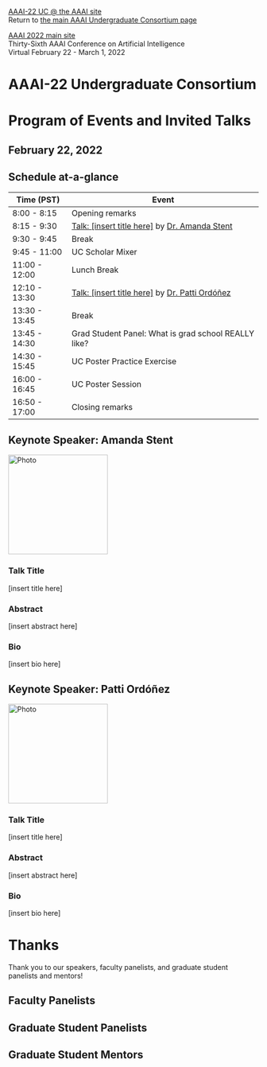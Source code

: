 [AAAI-22 UC @ the AAAI site ](https://aaai.org/Conferences/AAAI-22/undergraduate-consortium/)  
Return to [the main AAAI Undergraduate Consortium page](https://aaai-uc.github.io/)

[AAAI 2022 main site](https://aaai.org/Conferences/AAAI-22/)  
Thirty-Sixth AAAI Conference on Artificial Intelligence  
Virtual
February 22 - March 1, 2022


# AAAI-22 Undergraduate Consortium 
# Program of Events and Invited Talks
## February 22, 2022


## Schedule at-a-glance

<table>
 <thead>
<tr>
<th>Time (PST) </th>
<th>Event</th>
</tr>
</thead>
 <tbody>
  <tr>
   <td>8:00 - 8:15
   </td>
   <td>Opening remarks
   </td>
  </tr>
  <tr>
   <td>8:15 - 9:30
   </td>
   <td>
    <a href="https://aaai-uc.github.io/2022_schedule.html#keynote-speaker-amanda-stent">Talk: [insert title here]</a> by <a href="https://https://amandastent.net/">Dr. Amanda Stent</a> 
   </td>
  </tr>
  <tr>
   <td>9:30 - 9:45
   </td>
   <td>Break
   </td>
  </tr>
  <tr>
   <td>9:45 - 11:00
   </td>
   <td>UC Scholar Mixer
   </td>
  </tr>
  <tr>
   <td>11:00 - 12:00
   </td>
   <td>Lunch Break
   </td>
  </tr>
  <tr>
   <td>12:10 - 13:30
   </td>
   <td><a href="https://aaai-uc.github.io/2021_schedule.html#keynote-speaker-patti-ordonez">Talk: [insert title here]</a> by <a href="https://ccom.uprrp.edu/~pordonez/">Dr. Patti Ord&oacute;&ntilde;ez</a> 
   </td>
  </tr>
  <tr>
   <td>13:30 - 13:45
   </td>
   <td>Break
   </td>
  </tr>
  <tr>
   <td>13:45 - 14:30
   </td>
   <td>Grad Student Panel: What is grad school REALLY like?
   </td>
  </tr>
  <tr>
   <td>14:30 - 15:45
   </td>
   <td>UC Poster Practice Exercise
   </td>
  </tr>
  <tr>
   <td>16:00 - 16:45
   </td>
   <td>UC Poster Session
   </td>
  </tr>
  <tr>
   <td>16:50 - 17:00
   </td>
   <td>Closing remarks
   </td>
  </tr>
  </tbody>
</table>


## Keynote Speaker: Amanda Stent
<img width="200" alt="Photo" 
src="https://amandastent.net/images/Amanda-Stent-523A5582-select-1024x682.jpeg">

### Talk Title 
[insert title here]

### Abstract
[insert abstract here]

### Bio 
[insert bio here]

## Keynote Speaker: Patti Ord&oacute;&ntilde;ez
<img width="200" alt="Photo" src="https://ccom.uprrp.edu/~pordonez/images/PattiMadura.jpg">  

 
### Talk Title 
[insert title here]

### Abstract
[insert abstract here]

### Bio 
[insert bio here]

# Thanks

Thank you to our speakers, faculty panelists, and graduate student panelists and mentors!

## Faculty Panelists
  

## Graduate Student Panelists

## Graduate Student Mentors


